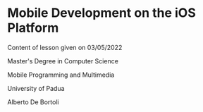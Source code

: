 # Mobile Development on the iOS Platform

Content of lesson given on 03/05/2022

Master's Degree in Computer Science

Mobile Programming and Multimedia

University of Padua

Alberto De Bortoli
